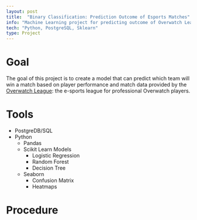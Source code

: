 ```yaml
---
layout: post
title:  "Binary Classification: Prediction Outcome of Esports Matches"
info: "Machine Learning project for predicting outcome of Overwatch League matches based on team performance data."
tech: "Python, PostgreSQL, Sklearn"
type: Project
---
```


# Goal
The goal of this project is to create a model that can predict which team will win a match based on player performance and match data provided by the [Overwatch League](https://overwatchleague.com/en-us/statslab): 
the e-sports league for professional Overwatch players. 

# Tools
- PostgreDB/SQL
- Python
  - Pandas
  - Scikit Learn Models
    - Logistic Regression
    - Random Forest
    - Decision Tree
  - Seaborn
    - Confusion Matrix
    - Heatmaps
 
 # Procedure
 
 
